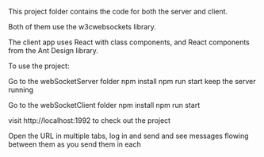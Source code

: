 This project folder contains the code for both the server and client.

Both of them use the w3cwebsockets library.

The client app uses React with class components, and React components from the Ant Design library.

To use the project:

Go to the webSocketServer folder
npm install
npm run start
keep the server running

Go to the webSocketClient folder
npm install
npm run start

visit http://localhost:1992 to check out the project

Open the URL in multiple tabs, log in and send and see messages flowing between them as you send them in each